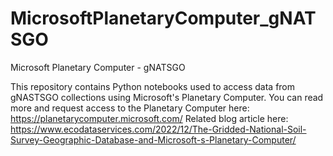 # MicrosoftPlanetaryComputer_gNATSGO
Microsoft Planetary Computer - gNATSGO

This repository contains Python notebooks used to access data from gNASTSGO collections using Microsoft's Planetary Computer. You can read more and request access to the  Planetary Computer here: https://planetarycomputer.microsoft.com/
Related blog article here: https://www.ecodataservices.com/2022/12/The-Gridded-National-Soil-Survey-Geographic-Database-and-Microsoft-s-Planetary-Computer/

